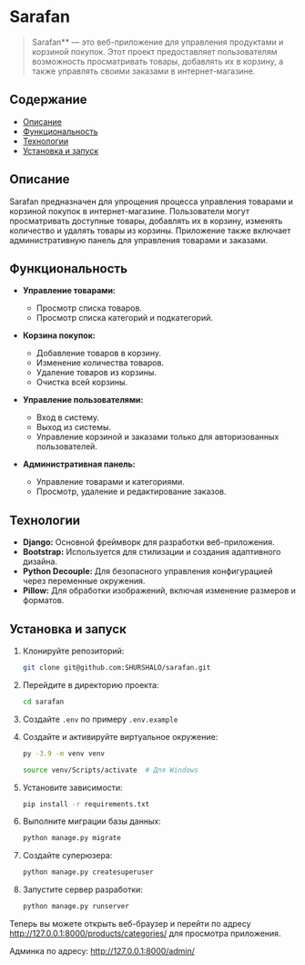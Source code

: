 # Sarafan

> Sarafan** — это веб-приложение для управления продуктами и корзиной покупок. Этот проект предоставляет пользователям возможность просматривать товары, добавлять их в корзину, а также управлять своими заказами в интернет-магазине.

## Содержание

- [Описание](#описание)
- [Функциональность](#функциональность)
- [Технологии](#технологии)
- [Установка и запуск](#установка-и-запуск)

## Описание

Sarafan предназначен для упрощения процесса управления товарами и корзиной покупок в интернет-магазине. Пользователи могут просматривать доступные товары, добавлять их в корзину, изменять количество и удалять товары из корзины. Приложение также включает административную панель для управления товарами и заказами.

## Функциональность

- **Управление товарами:**
  - Просмотр списка товаров.
  - Просмотр списка категорий и подкатегорий.

- **Корзина покупок:**
  - Добавление товаров в корзину.
  - Изменение количества товаров.
  - Удаление товаров из корзины.
  - Очистка всей корзины.

- **Управление пользователями:**
  - Вход в систему.
  - Выход из системы.
  - Управление корзиной и заказами только для авторизованных пользователей.

- **Административная панель:**
  - Управление товарами и категориями.
  - Просмотр, удаление и редактирование заказов.

## Технологии

- **Django:** Основной фреймворк для разработки веб-приложения.
- **Bootstrap:** Используется для стилизации и создания адаптивного дизайна.
- **Python Decouple:** Для безопасного управления конфигурацией через переменные окружения.
- **Pillow:** Для обработки изображений, включая изменение размеров и форматов.

## Установка и запуск

1. Клонируйте репозиторий:
    ```bash
    git clone git@github.com:SHURSHALO/sarafan.git
    ```
2. Перейдите в директорию проекта:
    ```bash
    cd sarafan
    ```
    
3. Создайте `.env` по примеру `.env.example`
  
4. Создайте и активируйте виртуальное окружение:
    ```bash
    py -3.9 -m venv venv

    source venv/Scripts/activate  # Для Windows
    ```
5. Установите зависимости:
    ```bash
    pip install -r requirements.txt
    ```
6. Выполните миграции базы данных:
    ```bash
    python manage.py migrate
    ```
7. Создайте суперюзера:
   ```bash
   python manage.py createsuperuser
   ```
8. Запустите сервер разработки:
    ```bash
    python manage.py runserver
    ```

Теперь вы можете открыть веб-браузер и перейти по адресу http://127.0.0.1:8000/products/categories/ для просмотра приложения.

Админка по адресу: http://127.0.0.1:8000/admin/
